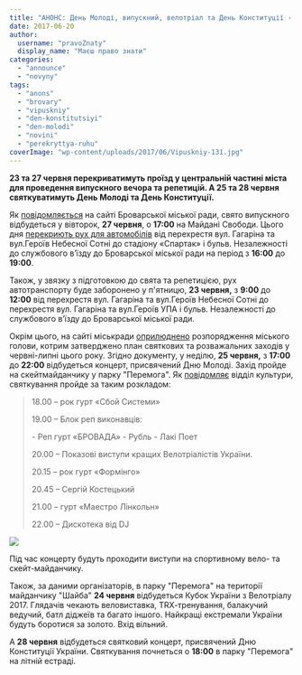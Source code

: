 ```yaml
---
title: "АНОНС: День Молоді, випускний, велотріал та День Конституції - ОНОВЛЕНО"
date: 2017-06-20
author: 
  username: "pravoZnaty"
  display_name: "Маєш право знати"
categories: 
  - "announce"
  - "novyny"
tags: 
  - "anons"
  - "brovary"
  - "vipuskniy"
  - "den-konstitutsiyi"
  - "den-molodi"
  - "novini"
  - "perekryttya-ruhu"
coverImage: "wp-content/uploads/2017/06/Vipuskniy-131.jpg"
---
```


**23 та 27 червня перекриватимуть проїзд у центральній частині міста для проведення випускного вечора та репетицій. А 25 та 28 червня святкуватимуть День Молоді та День Конституції.**

Як [повідомляється](http://brovary-rada.gov.ua/documents/27362.html) на сайті Броварської міської ради, свято випускного відбудеться у вівторок, **27 червня**, о **17:00** на Майдані Свободи. Цього дня [перекриють рух для автомобілів](http://brovary-rada.gov.ua/news/15322.html) від перехрестя вул. Гагаріна та вул.Героїв Небесної Сотні до стадіону «Спартак» і бульв. Незалежності до службового в’їзду до Броварської міської ради на період з **16:00** до **19:00**.

Також, у звязку з підготовкою до свята та репетицією, рух автотранспорту буде заборонено у п'ятницю, **23 червня,** з **9:00** до **12:00** від перехрестя вул. Гагаріна та вул.Героїв Небесної Сотні до перехрестя вул. Гагаріна та вул.Героїв УПА і бульв. Незалежності до службового в’їзду до Броварської міської ради.

Окрім цього, на сайті міськради [оприлюднено](http://brovary-rada.gov.ua/documents/27361.html) розпорядження міського голови, котрим затверджено план святкових та розважальних заходів у червні-липні цього року. Згідно документу, у неділю, **25 червня,** з **17:00** до **22:00** відбудеться концерт, присвячений Дню Молоді. Захід пройде на скейтмайданчику у парку "Перемога". Як [повідомляє](https://www.facebook.com/photo.php?fbid=241201899700762&set=a.107622546392032.1073741828.100014328607398&type=3&theater) відділ культури, святкування пройде за таким розкладом:

> 18.00 – рок гурт «Сбой Системи»
> 
> 19.00 – Блок реп виконавців:
> 
> \- Реп гурт «БРОВАДА» - Рубль - Лакі Поет
> 
> 20.00 – Показові виступи кращих Велотріалістів України.
> 
> 20.15 – рок гурт «Формінго»
> 
> 20.45 – Сергій Костецький
> 
> 21.00 – гурт «Маестро Лінкольн»
> 
> 22.00 – Дискотека від DJ

[![](https://mpz.brovary.org/wp-content/uploads/2017/06/19366177_241201899700762_2294414707235246373_n.jpg)](https://mpz.brovary.org/wp-content/uploads/2017/06/19366177_241201899700762_2294414707235246373_n.jpg)

Під час концерту будуть проходити виступи на спортивному вело- та скейт-майданчику.

Також, за даними організаторів, в парку "Перемога" на території майданчику "Шайба" **24 червня** відбудеться Кубок України з Велотріалу 2017. Глядачів чекають веловиставка, ТRХ-тренування, балакучий ведучий, батл діджеїв та багато іншого. Найкращі екстремали України будуть боротися за золото. Вхід вільний.

А **28 червня** відбудеться святковий концерт, присвячений Дню Конституції України. Святкування почнеться о **18:00** в парку "Перемога" на літній естраді.
